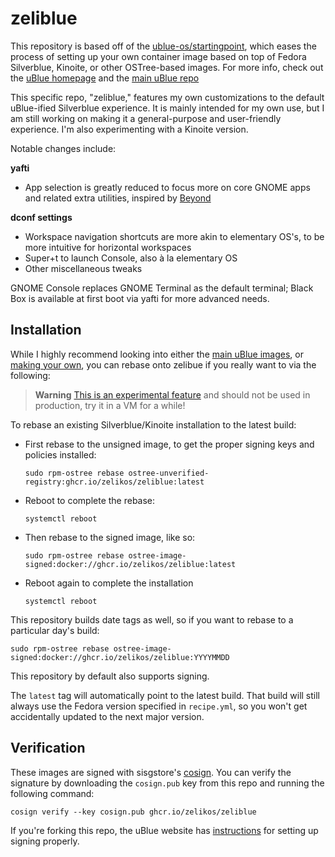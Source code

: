 # zeliblue

This repository is based off of the [ublue-os/startingpoint](https://github.com/ublue-os/startingpoint), which eases the process of setting up your own container image based on top of Fedora Silverblue, Kinoite, or other OSTree-based images. For more info, check out the [uBlue homepage](https://universal-blue.org/) and the [main uBlue repo](https://github.com/ublue-os/main/)

This specific repo, "zeliblue," features my own customizations to the default uBlue-ified Silverblue experience. It is mainly intended for my own use, but I am still working on making it a general-purpose and user-friendly experience. I'm also experimenting with a Kinoite version.

Notable changes include:

**yafti**
- App selection is greatly reduced to focus more on core GNOME apps and related extra utilities, inspired by [Beyond](https://github.com/ublue-os/beyond)

**dconf settings**
- Workspace navigation shortcuts are more akin to elementary OS's, to be more intuitive for horizontal workspaces
- Super+t to launch Console, also à la elementary OS
- Other miscellaneous tweaks

GNOME Console replaces GNOME Terminal as the default terminal; Black Box is available at first boot via yafti for more advanced needs.

## Installation

While I highly recommend looking into either the [main uBlue images](https://universal-blue.org/images/), or [making your own](https://universal-blue.org/tinker/make-your-own/), you can rebase onto zelibue if you really want to via the following:

> **Warning**
> [This is an experimental feature](https://www.fedoraproject.org/wiki/Changes/OstreeNativeContainerStable) and should not be used in production, try it in a VM for a while!

To rebase an existing Silverblue/Kinoite installation to the latest build:

- First rebase to the unsigned image, to get the proper signing keys and policies installed:
  ```
  sudo rpm-ostree rebase ostree-unverified-registry:ghcr.io/zelikos/zeliblue:latest
  ```
- Reboot to complete the rebase:
  ```
  systemctl reboot
  ```
- Then rebase to the signed image, like so:
  ```
  sudo rpm-ostree rebase ostree-image-signed:docker://ghcr.io/zelikos/zeliblue:latest
  ```
- Reboot again to complete the installation
  ```
  systemctl reboot
  ```

This repository builds date tags as well, so if you want to rebase to a particular day's build:

```
sudo rpm-ostree rebase ostree-image-signed:docker://ghcr.io/zelikos/zeliblue:YYYYMMDD
```

This repository by default also supports signing.

The `latest` tag will automatically point to the latest build. That build will still always use the Fedora version specified in `recipe.yml`, so you won't get accidentally updated to the next major version.

## Verification

These images are signed with sisgstore's [cosign](https://docs.sigstore.dev/cosign/overview/). You can verify the signature by downloading the `cosign.pub` key from this repo and running the following command:

    cosign verify --key cosign.pub ghcr.io/zelikos/zeliblue

If you're forking this repo, the uBlue website has [instructions](https://universal-blue.org/tinker/make-your-own/) for setting up signing properly.
